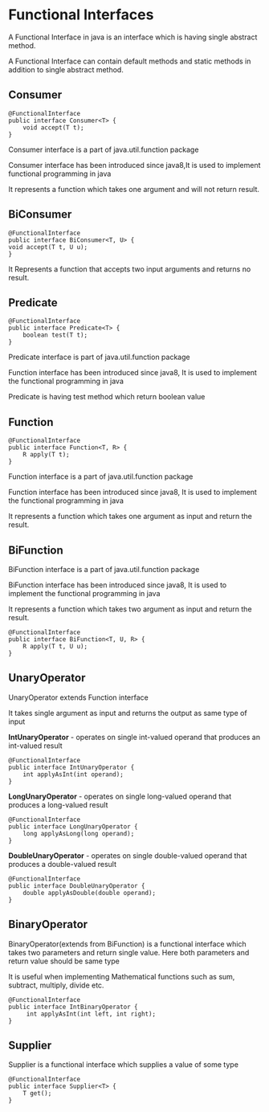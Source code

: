 Functional Interfaces
=====================
A Functional Interface in java is an interface which is having single abstract method.

A Functional Interface can contain default methods and static methods in addition to single abstract method. 

Consumer
-------
````
@FunctionalInterface
public interface Consumer<T> {
    void accept(T t);
}
````
Consumer interface is a part of java.util.function package

Consumer interface has been introduced since java8,It is used to implement functional programming in java

It represents a function which takes one argument and will not return result.


BiConsumer
----------
````
@FunctionalInterface
public interface BiConsumer<T, U> {
void accept(T t, U u);
}
````
It Represents a function that accepts two input arguments and returns no result.

Predicate
---------
````
@FunctionalInterface
public interface Predicate<T> {
    boolean test(T t);
}
````

Predicate interface is part of java.util.function package

Function interface has been introduced since java8, It is used to implement the functional programming in java

Predicate is having test method which return boolean value

Function
--------
````
@FunctionalInterface
public interface Function<T, R> {
    R apply(T t);
}
````
Function interface is a part of java.util.function package

Function interface has been introduced since java8, It is used to implement the functional programming in java

It represents a function which takes one argument as input and return the result.

BiFunction
----------
BiFunction interface is a part of java.util.function package

BiFunction interface has been introduced since java8, It is used to implement the functional programming in java

It represents a function which takes two argument as input and return the result.

````
@FunctionalInterface
public interface BiFunction<T, U, R> {
    R apply(T t, U u);
}
````

UnaryOperator
-------------

UnaryOperator extends Function interface

It takes single argument as input and returns the output as same type of input

**IntUnaryOperator** - operates on single int-valued  operand that produces an int-valued result
````
@FunctionalInterface
public interface IntUnaryOperator {
    int applyAsInt(int operand);
}
````

**LongUnaryOperator** - operates on single long-valued  operand that produces a long-valued result
````
@FunctionalInterface
public interface LongUnaryOperator {   
    long applyAsLong(long operand);
}
````

**DoubleUnaryOperator** - operates on single double-valued  operand that produces a double-valued result
````
@FunctionalInterface
public interface DoubleUnaryOperator {  
    double applyAsDouble(double operand);
}
````
BinaryOperator
--------------
BinaryOperator(extends from BiFunction) is a functional interface which takes two parameters and return single value. Here both
parameters and return value should be same type

It is useful when implementing Mathematical functions such as sum, subtract, multiply, divide etc.
````
@FunctionalInterface
public interface IntBinaryOperator {
     int applyAsInt(int left, int right);
}
````

Supplier
--------
Supplier is a functional interface which supplies a value of some type
````
@FunctionalInterface
public interface Supplier<T> {
    T get();
}
````


